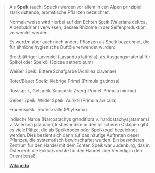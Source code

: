 > Als **Speik** (auch: Speick) werden vor allem in den Alpen prinzipiell stark duftende, aromatische Pflanzen bezeichnet.
>
> 
>
> Normalerweise wird hierbei auf den Echten Speik (Valeriana celtica, Alpenbaldrian) verwiesen, dessen Rhizome in der Seifenproduktion verwendet werden.
>
> Es werden aber auch noch andere Pflanzen als Speik bezeichnet, die für ähnliche hygienische Duftöle verwendet wurden:
>
> 
>
> Breitblättriger Lavendel (Lavandula latifolia), als Ausgangsmaterial für Spiköl oder Speiköl (Spicae aetheroleum)
>
> Weißer Speik: Bittere Schafgarbe (Achillea clavenae)
>
> Roter/Blauer Speik: Klebrige Primel (Primula glutinosa)
>
> Rossspeik, Gelspeik, Sauspeik: Zwerg-Primel (Primula minima)
>
> Gelber Speik, Wilder Speik: Aurikel (Primula auricula)
>
> Frauenspeik: Teufelskralle (Phyteuma)
>
> Indische Narde (Nardostachys grandiflora v. Nardostachys jatamansi v. Valeriana jatamansi)Insbesondere in den östlicheren Ostalpen gibt es viele Plätze, die als Speikboden oder Speikkogel bezeichnet werden. Dies bezieht sich dann auf das häufige Auftreten dieser Pflanzen, die systematisch bewirtschaftet wurden. Ein besonderes Zentrum für den Handel mit dem Echten Speik war Judenburg, das in Österreich die Exklusivrechte für den Handel über Venedig in den Orient besaß.
>
> [Wikipedia](https://de.wikipedia.org/wiki/Speik)